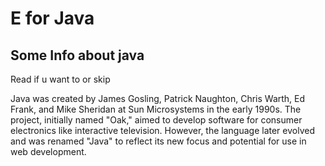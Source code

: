 # E for Java

## Some Info about java

Read if u want to or skip

Java was created by James Gosling, Patrick Naughton, Chris Warth, Ed Frank, and Mike Sheridan at Sun Microsystems in the early 1990s. The project, initially named "Oak," aimed to develop software for consumer electronics like interactive television. However, the language later evolved and was renamed "Java" to reflect its new focus and potential for use in web development.
